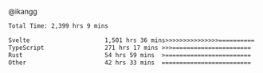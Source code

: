 @ikangg
<!--START_SECTION:waka-->

```txt
Total Time: 2,399 hrs 9 mins

Svelte                     1,501 hrs 36 mins>>>>>>>>>>>>>>>==========   61.50 %
TypeScript                 271 hrs 17 mins >>>======================   11.11 %
Rust                       54 hrs 59 mins  >========================   02.25 %
Other                      42 hrs 33 mins  =========================   01.74 %
```

<!--END_SECTION:waka-->
